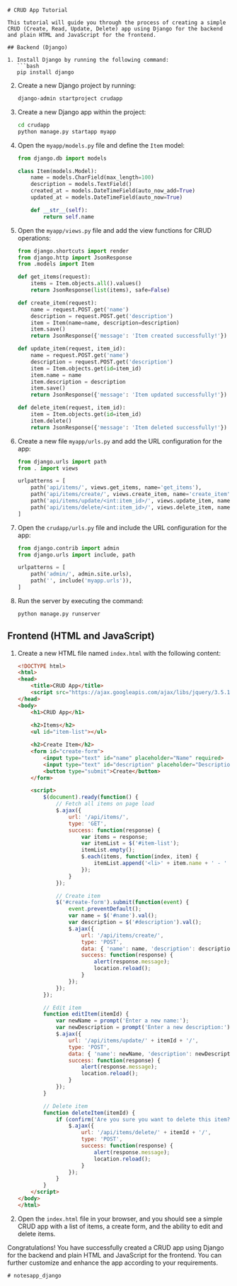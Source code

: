 
```
# CRUD App Tutorial

This tutorial will guide you through the process of creating a simple CRUD (Create, Read, Update, Delete) app using Django for the backend and plain HTML and JavaScript for the frontend.

## Backend (Django)

1. Install Django by running the following command:
   ```bash
   pip install django
   ```

2. Create a new Django project by running:
   ```bash
   django-admin startproject crudapp
   ```

3. Create a new Django app within the project:
   ```bash
   cd crudapp
   python manage.py startapp myapp
   ```

4. Open the `myapp/models.py` file and define the `Item` model:
   ```python
   from django.db import models
   
   class Item(models.Model):
       name = models.CharField(max_length=100)
       description = models.TextField()
       created_at = models.DateTimeField(auto_now_add=True)
       updated_at = models.DateTimeField(auto_now=True)
   
       def __str__(self):
           return self.name
   ```

5. Open the `myapp/views.py` file and add the view functions for CRUD operations:
   ```python
   from django.shortcuts import render
   from django.http import JsonResponse
   from .models import Item
   
   def get_items(request):
       items = Item.objects.all().values()
       return JsonResponse(list(items), safe=False)
   
   def create_item(request):
       name = request.POST.get('name')
       description = request.POST.get('description')
       item = Item(name=name, description=description)
       item.save()
       return JsonResponse({'message': 'Item created successfully!'})
   
   def update_item(request, item_id):
       name = request.POST.get('name')
       description = request.POST.get('description')
       item = Item.objects.get(id=item_id)
       item.name = name
       item.description = description
       item.save()
       return JsonResponse({'message': 'Item updated successfully!'})
   
   def delete_item(request, item_id):
       item = Item.objects.get(id=item_id)
       item.delete()
       return JsonResponse({'message': 'Item deleted successfully!'})
   ```

6. Create a new file `myapp/urls.py` and add the URL configuration for the app:
   ```python
   from django.urls import path
   from . import views
   
   urlpatterns = [
       path('api/items/', views.get_items, name='get_items'),
       path('api/items/create/', views.create_item, name='create_item'),
       path('api/items/update/<int:item_id>/', views.update_item, name='update_item'),
       path('api/items/delete/<int:item_id>/', views.delete_item, name='delete_item'),
   ]
   ```

7. Open the `crudapp/urls.py` file and include the URL configuration for the app:
   ```python
   from django.contrib import admin
   from django.urls import include, path
   
   urlpatterns = [
       path('admin/', admin.site.urls),
       path('', include('myapp.urls')),
   ]
   ```

8. Run the server by executing the command:
   ```bash
   python manage.py runserver
   ```

## Frontend (HTML and JavaScript)

1. Create a new HTML file named `index.html` with the following content:
   ```html
   <!DOCTYPE html>
   <html>
   <head>
       <title>CRUD App</title>
       <script src="https://ajax.googleapis.com/ajax/libs/jquery/3.5.1/jquery.min.js"></script>
   </head>
   <body>
       <h1>CRUD App</h1>
       
       <h2>Items</h2>
       <ul id="item-list"></ul>
   
       <h2>Create Item</h2>
       <form id="create-form">
           <input type="text" id="name" placeholder="Name" required>
           <input type="text" id="description" placeholder="Description" required>
           <button type="submit">Create</button>
       </form>
   
       <script>
           $(document).ready(function() {
               // Fetch all items on page load
               $.ajax({
                   url: '/api/items/',
                   type: 'GET',
                   success: function(response) {
                       var items = response;
                       var itemList = $('#item-list');
                       itemList.empty();
                       $.each(items, function(index, item) {
                           itemList.append('<li>' + item.name + ' - ' + item.description + ' <button onclick="editItem(' + item.id + ')">Edit</button> <button onclick="deleteItem(' + item.id + ')">Delete</button></li>');
                       });
                   }
               });
   
               // Create item
               $('#create-form').submit(function(event) {
                   event.preventDefault();
                   var name = $('#name').val();
                   var description = $('#description').val();
                   $.ajax({
                       url: '/api/items/create/',
                       type: 'POST',
                       data: { 'name': name, 'description': description },
                       success: function(response) {
                           alert(response.message);
                           location.reload();
                       }
                   });
               });
           });
   
           // Edit item
           function editItem(itemId) {
               var newName = prompt('Enter a new name:');
               var newDescription = prompt('Enter a new description:');
               $.ajax({
                   url: '/api/items/update/' + itemId + '/',
                   type: 'POST',
                   data: { 'name': newName, 'description': newDescription },
                   success: function(response) {
                       alert(response.message);
                       location.reload();
                   }
               });
           }
   
           // Delete item
           function deleteItem(itemId) {
               if (confirm('Are you sure you want to delete this item?')) {
                   $.ajax({
                       url: '/api/items/delete/' + itemId + '/',
                       type: 'POST',
                       success: function(response) {
                           alert(response.message);
                           location.reload();
                       }
                   });
               }
           }
       </script>
   </body>
   </html>
   ```

2. Open the `index.html` file in your browser, and you should see a simple CRUD app with a list of items, a create form, and the ability to edit and delete items.

Congratulations! You have successfully created a CRUD app using Django for the backend and plain HTML and JavaScript for the frontend. You can further customize and enhance the app according to your requirements.
```
#   n o t e s a p p _ d j a n g o  
 